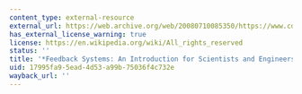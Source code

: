 ```yaml
---
content_type: external-resource
external_url: https://web.archive.org/web/20080710085350/https://www.cds.caltech.edu/~murray/amwiki/index.php?title=Main_Page
has_external_license_warning: true
license: https://en.wikipedia.org/wiki/All_rights_reserved
status: ''
title: '*Feedback Systems: An Introduction for Scientists and Engineers*'
uid: 17995fa9-5ead-4d53-a99b-75036f4c732e
wayback_url: ''
---
```

